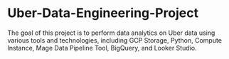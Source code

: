 # Uber-Data-Engineering-Project
The goal of this project is to perform data analytics on Uber data using various tools and technologies, including GCP Storage, Python, Compute Instance, Mage Data Pipeline Tool, BigQuery, and Looker Studio.
